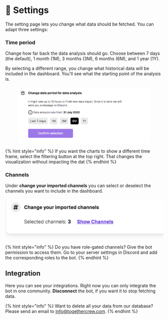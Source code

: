# 📝 Settings

The setting page lets you change what data should be fetched. You can adapt three settings:

### Time period

Change how far back the data analysis should go. Choose between 7 days (the default), 1 month (1M), 3 months (3M), 6 months (6M), and 1 year (1Y).&#x20;

By selecting a different range, you change what historical data will be included in the dashboard. You'll see what the starting point of the analysis is.&#x20;

<figure><img src="../.gitbook/assets/Screen Shot 2023-01-31 at 11.32.13.png" alt=""><figcaption></figcaption></figure>

{% hint style="info" %}
If you want the charts to show a different time frame, select the filtering button at the top right. That changes the visualization without impacting the dat&#x20;
{% endhint %}

### Channels

Under **change your imported channels** you can select or deselect the channels you want to include in the dashboard.&#x20;

![](<../.gitbook/assets/Screen Shot 2023-01-31 at 11.36.57.png>)

{% hint style="info" %}
Do you have role-gated channels? Give the bot permission to access them. Go to your server settings in Discord and add the corresponding roles to the bot.
{% endhint %}



## Integration

Here you can see your integrations. Right now you can only integrate the bot in one community. **Disconnect** the bot, if you want it to stop fetching data.&#x20;

{% hint style="info" %}
Want to delete all your data from our database? Please send an email to info@togethercrew.com.
{% endhint %}
